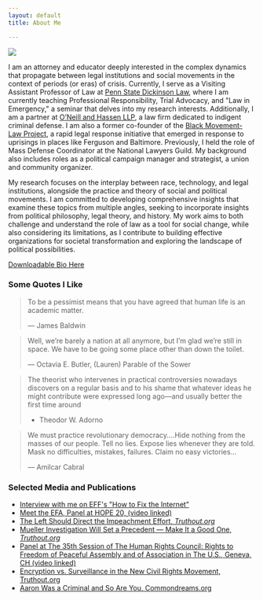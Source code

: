 ```yaml
---
layout: default
title: About Me

---
```

<img class="profile-picture" src="{{site.baseurl}}/{{site.profile-picture}}">

I am an attorney and educator deeply interested in the complex dynamics that propagate between legal institutions and social movements in the context of periods (or eras) of crisis. Currently, I serve as a Visiting Assistant Professor of Law at [Penn State Dickinson Law](https://dickinsonlaw.psu.edu/abi-hassen), where I am currently teaching Professional Responsibility, Trial Advocacy, and "Law in Emergency," a seminar that delves into my research interests. Additionally, I am a partner at [O’Neill and Hassen LLP](http://oandh.net), a law firm dedicated to indigent criminal defense. I am also a former co-founder of the [Black Movement-Law Project](http://bmlp.org), a rapid legal response initiative that emerged in response to uprisings in places like Ferguson and Baltimore. Previously, I held the role of Mass Defense Coordinator at the National Lawyers Guild. My background also includes roles as a political campaign manager and strategist, a union and community organizer.

My research focuses on the interplay between race, technology, and legal institutions, alongside the practice and theory of social and political movements. I am committed to developing comprehensive insights that examine these topics from multiple angles, seeking to incorporate insights from political philosophy, legal theory, and history. My work aims to both challenge and understand the role of law as a tool for social change, while also considering its limitations, as I contribute to building effective organizations for societal transformation and exploring the landscape of political possibilities.

[Downloadable Bio Here](https://docs.google.com/document/d/1u09CCKJB4Et4aWsmdw_G-HCut_2xIWmmk3LCCXXOxWo/export?format=pdf)



### Some Quotes I Like

> To be a pessimist means that you have agreed that human life is an academic matter.
>
> — James Baldwin

> Well, we’re barely a nation at all anymore, but I’m glad we’re still in space. We have to be going some place other than down the toilet.
>
> ― Octavia E. Butler, (Lauren) Parable of the Sower

> The theorist who intervenes in practical controversies nowadays discovers on a regular basis and to his shame that whatever ideas he might contribute were expressed long ago—and usually better the first time around 
>
> - Theodor W. Adorno

> We must practice revolutionary democracy.…Hide nothing from the masses of our people. Tell no lies. Expose lies whenever they are told. Mask no difficulties, mistakes, failures. Claim no easy victories…
>
> — Amilcar Cabral

### Selected Media and Publications
* [Interview with me on EFF's "How to Fix the Internet"](https://www.eff.org/deeplinks/2020/11/podcast-episode-your-face-their-database)
* [Meet the EFA, Panel at HOPE 20, (video linked)](https://www.youtube.com/watch?v=XHSF9W70jOI)
* [The Left Should Direct the Impeachment Effort, _Truthout.org_](https://truthout.org/articles/the-left-should-direct-the-impeachment-effort/)
* [Mueller Investigation Will Set a Precedent — Make It a Good One, _Truthout.org_](https://truthout.org/articles/mueller-investigation-will-set-a-precedent-make-it-a-good-one/)
* [Panel at The 35th Session of The Human Rights Council: Rights to Freedom of Peaceful Assembly and of Association in The U.S., Geneva, CH (video linked)](https://vimeo.com/228288776)
* [Encryption vs. Surveillance in the New Civil Rights Movement, Truthout.org](https://medium.com/@abihassen/encryption-vs-surveillance-in-the-new-civil-rights-movement-f371146472aa)
* [Aaron Was a Criminal and So Are You, Commondreams.org](https://www.commondreams.org/views/2013/01/19/aaron-was-criminal-and-so-are-you)
